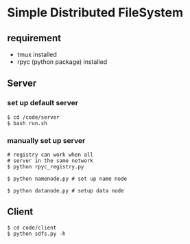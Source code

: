 # Simple Distributed FileSystem
## requirement
- tmux installed
- rpyc (python package) installed
## Server
### set up default server
``` shell
$ cd /code/server
$ bash run.sh
```
### manually set up server
``` shell
# registry can work when all
# server in the same network
$ python rpyc_registry.py 
```
``` shell
$ python namenode.py # set up name node
```
``` shell
$ python datanode.py # setup data node
```
## Client
``` shell
$ cd code/client
$ python sdfs.py -h
```